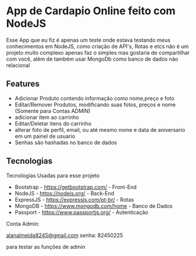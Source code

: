 # App de Cardapio Online feito com NodeJS




Esse App que eu fiz é apenas um teste onde estava testando meus conhecimentos em NodeJS, como criação de API's, Rotas e etcs não é um projeto muito complexo apenas faz o simples mas gostaria de compartilhar com você, além de também usar MongoDb como banco de dados não relacional


## Features

- Adicionar Produto contendo informação como nome,preço e foto
- Editar/Remover Produtos, modificando suas fotos, preços e nome (Somente para Contas ADMIN)
- adicionar item ao carrinho
- Editar/Deletar itens do carrinho
- alterar foto de perfil, email, ou até mesmo nome e data de aniversario em um painel de usuario
- Senhas são hashadas no banco de dados


## Tecnologias

Tecnologias Usadas para esse projeto

    
- Bootstrap - https://getbootstrap.com/ - Front-End
- NodeJS - https://nodejs.org/ - Back-End
- ExpressJS - https://expressjs.com/pt-br/ - Rotas
- MongoDB - https://www.mongodb.com/home - Banco de Dados
- Passport - https://www.passportjs.org/ - Autenticação

Conta Admin:

alanalmeida8245@gmail.com
senha: 82450225

para testar as funções de admin
